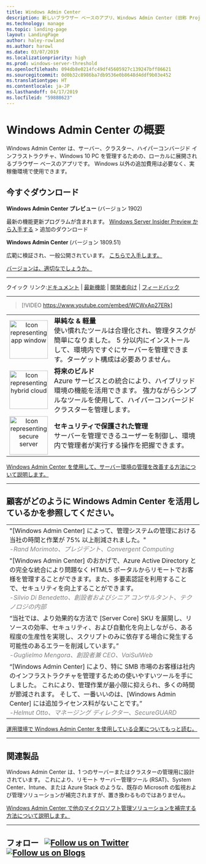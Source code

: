 ```yaml
---
title: Windows Admin Center
description: 新しいブラウザー ベースのアプリ、Windows Admin Center (旧称 Project Honolulu) で Windows および Windows Server を管理する方法の詳細
ms.technology: manage
ms.topic: landing-page
layout: LandingPage
author: haley-rowland
ms.author: harowl
ms.date: 03/07/2019
ms.localizationpriority: high
ms.prod: windows-server-threshold
ms.openlocfilehash: 094db8e0214fc49df45605927c139247bff86621
ms.sourcegitcommit: 0d0b32c8986ba7db9536e0b8648d4ddf9b03e452
ms.translationtype: HT
ms.contentlocale: ja-JP
ms.lasthandoff: 04/17/2019
ms.locfileid: "59888623"
---
```

# <a name="hello-windows-admin-center"></a>Windows Admin Center の概要

Windows Admin Center は、サーバー、クラスター、ハイパーコンバージド インフラストラクチャ、Windows 10 PC を管理するための、ローカルに展開されるブラウザー ベースのアプリです。 Windows 以外の追加費用は必要なく、実稼働環境で使用できます。

## <a name="download-now"></a>今すぐダウンロード

**Windows Admin Center プレビュー** (バージョン 1902)

最新の機能更新プログラムが含まれます。 [Windows Server Insider Preview から入手する](https://www.microsoft.com/en-us/software-download/windowsinsiderpreviewserver) > 追加のダウンロード

**Windows Admin Center** (バージョン 1809.51)

広範に検証され、一般公開されています。
[こちらで入手します。](https://aka.ms/WACDownload)

[バージョンは、適切なでしょうか。](faq.md#what-is-windows-admin-center-preview-which-version-is-right-for-me)

********************

クイック リンク:[ドキュメント](../overview.md) | [最新機能](../overview.md#release-history) | [開発者向け](../extend/extensibility-overview.md) | [フィードバック](https://aka.ms/WACFeedback)

********************

>[!VIDEO https://www.youtube.com/embed/WCWxAp27ERk]


|   |   |
|:-:|:--|
| <img src="../media/simple-icon.png" width="100" alt="Icon representing app window">  | <font style="font-size:110%"><b> 単純な & 軽量</b> <br/> 使い慣れたツールは合理化され、管理タスクが簡単になりました。 5 分以内にインストールして、環境内ですぐにサーバーを管理できます。ターゲット構成は必要ありません。 </font> |
| <img src="../media/future-icon.png" width="100" alt="Icon representing hybrid cloud">  | <font style="font-size:110%"><b>将来のビルド</b> <br/> Azure サービスとの統合により、ハイブリッド環境の機能を活用できます。 強力ながらシンプルなツールを使用して、ハイパーコンバージド クラスターを管理します。 </font>  |
| <img src="../media/secure-icon.png" width="100" alt="Icon representing secure server">  | <font style="font-size:110%"><b>セキュリティで保護された管理</b> <br/> サーバーを管理できるユーザーを制御し、環境内で管理者が実行する操作を把握できます。 </font>  |

[Windows Admin Center を使用して、サーバー環境の管理を改善する方法について説明します。](../overview.md)

********************

## <a name="see-how-customers-are-benefitting-from-windows-admin-center"></a>顧客がどのように Windows Admin Center を活用しているかを参照してください。

|  |
|--|
| "[Windows Admin Center] によって、管理システムの管理における当社の時間と作業が 75% 以上削減されました。" <br/> <font color="grey">*-Rand Morimoto、プレジデント、Convergent Computing* </font>|
| "[Windows Admin Center] のおかげで、Azure Active Directory との完全な統合により問題なく HTML5 ポータルからリモートでお客様を管理することができます。また、多要素認証を利用することで、セキュリティを向上することができます。<br/> <font color="grey"> *-Silvio Di Benedetto、創設者およびシニア コンサルタント、テクノロジの内部* </font>|
| “当社では、より効果的な方法で [Server Core] SKU を展開し、リソースの効率、セキュリティ、および自動化を向上しながら、ある程度の生産性を実現し、スクリプトのみに依存する場合に発生する可能性のあるエラーを削減しています。” <br/> <font color="grey">*-Guglielmo Mengora、創設者兼 CEO、VaiSulWeb* </font>|
| “[Windows Admin Center] により、特に SMB 市場のお客様は社内のインフラストラクチャを管理するための使いやすいツールを手にしました。 これにより、管理作業が最小限に抑えられ、多くの時間が節減されます。 そして、一番いいのは、[Windows Admin Center] には追加ライセンス料がないことです。” <br/><font color="grey"> *-Helmut Otto、マネージング ディレクター、SecureGUARD* </font>|

[運用環境で Windows Admin Center を使用している企業についてもっと読む。](case-studies.md)

********************

## <a name="related-products"></a>関連製品

Windows Admin Center は、1 つのサーバーまたはクラスターの管理用に設計されています。 これにより、リモート サーバー管理ツール (RSAT)、System Center、Intune、または Azure Stack のような、既存の Microsoft の監視および管理ソリューションが補完されますが、置き換わるものではありません。 

[Windows Admin Center で他のマイクロソフト管理ソリューションを補完する方法について説明します。](related-management.md)

********************

## フォロー &nbsp; <a target="_blank" class="mscom-link twitter-follow-link" title="Twitter でフォロー" aria-label="Follow us on Twitter" data-info="Twitter" href="https://twitter.com/servermgmt"><picture><source srcset="//img-prod-cms-rt-microsoft-com.akamaized.net/cms/api/am/imageFileData/REOolR" media="(min-width:0)"><img srcset="//img-prod-cms-rt-microsoft-com.akamaized.net/cms/api/am/imageFileData/REOolR" alt="Follow us on Twitter" src="//img-prod-cms-rt-microsoft-com.akamaized.net/cms/api/am/imageFileData/REOolR"></picture></a>&nbsp; <a target="_blank" class="mscom-link blogs-follow-link" title="ブログをフォローします。" aria-label="Follow us on Blogs" data-info="Blogs" href="https://blogs.technet.microsoft.com/servermanagement/"><picture><source srcset="//img-prod-cms-rt-microsoft-com.akamaized.net/cms/api/am/imageFileData/REOtyw" media="(min-width:0)"><img srcset="//img-prod-cms-rt-microsoft-com.akamaized.net/cms/api/am/imageFileData/REOtyw" alt="Follow us on Blogs" src="//img-prod-cms-rt-microsoft-com.akamaized.net/cms/api/am/imageFileData/REOtyw"></picture></a>
